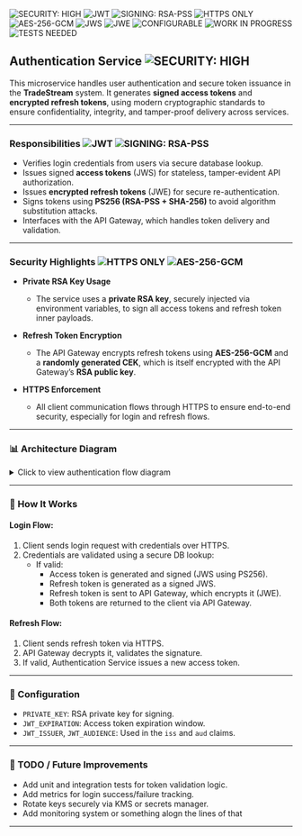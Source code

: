 ![SECURITY: HIGH](https://img.shields.io/badge/SECURITY-HIGH-brightgreen) ![JWT](https://img.shields.io/badge/JWT-ENABLED-green) ![SIGNING: RSA-PSS](https://img.shields.io/badge/SIGNING-RSA--PSS%20\(PS256\)-blue) ![HTTPS ONLY](https://img.shields.io/badge/HTTPS-ENFORCED-green) ![AES-256-GCM](https://img.shields.io/badge/ENCRYPTION-AES--256--GCM-yellowgreen) ![JWS](https://img.shields.io/badge/ACCESS%20TOKEN-JWS-blue) ![JWE](https://img.shields.io/badge/REFRESH%20TOKEN-JWE-yellow) ![CONFIGURABLE](https://img.shields.io/badge/CONFIG-ENV--BASED-blue) ![WORK IN PROGRESS](https://img.shields.io/badge/MAINTENANCE-ACTIVE-blue) ![TESTS NEEDED](https://img.shields.io/badge/TESTS-MISSING-red)

## Authentication Service ![SECURITY: HIGH](https://img.shields.io/badge/SECURITY-HIGH-brightgreen)

This microservice handles user authentication and secure token issuance in the **TradeStream** system. It generates **signed access tokens** and **encrypted refresh tokens**, using modern cryptographic standards to ensure confidentiality, integrity, and tamper-proof delivery across services.

---

### Responsibilities ![JWT](https://img.shields.io/badge/JWT-ENABLED-green) ![SIGNING: RSA-PSS](https://img.shields.io/badge/SIGNING-RSA--PSS%20\(PS256\)-blue)

* Verifies login credentials from users via secure database lookup.
* Issues signed **access tokens** (JWS) for stateless, tamper-evident API authorization.
* Issues **encrypted refresh tokens** (JWE) for secure re-authentication.
* Signs tokens using **PS256 (RSA-PSS + SHA-256)** to avoid algorithm substitution attacks.
* Interfaces with the API Gateway, which handles token delivery and validation.

---

### Security Highlights ![HTTPS ONLY](https://img.shields.io/badge/HTTPS-ENFORCED-green) ![AES-256-GCM](https://img.shields.io/badge/ENCRYPTION-AES--256--GCM-yellowgreen)

* **Private RSA Key Usage**

  * The service uses a **private RSA key**, securely injected via environment variables, to sign all access tokens and refresh token inner payloads.

* **Refresh Token Encryption**

  * The API Gateway encrypts refresh tokens using **AES-256-GCM** and a **randomly generated CEK**, which is itself encrypted with the API Gateway’s **RSA public key**.

* **HTTPS Enforcement**

  * All client communication flows through HTTPS to ensure end-to-end security, especially for login and refresh flows.

---

### 📊 Architecture Diagram

<details>
  <summary>Click to view authentication flow diagram</summary>

  ![Authentication Flow Diagram](./docs/authentication-flow.drawio.png)

</details>

---

### 🧠 How It Works

#### Login Flow:

1. Client sends login request with credentials over HTTPS.
2. Credentials are validated using a secure DB lookup:
   * If valid:
     * Access token is generated and signed (JWS using PS256).
     * Refresh token is generated as a signed JWS.
     * Refresh token is sent to API Gateway, which encrypts it (JWE).
     * Both tokens are returned to the client via API Gateway.

#### Refresh Flow:

1. Client sends refresh token via HTTPS.
2. API Gateway decrypts it, validates the signature.
3. If valid, Authentication Service issues a new access token.

---

### 🔧 Configuration

* `PRIVATE_KEY`: RSA private key for signing.
* `JWT_EXPIRATION`: Access token expiration window.
* `JWT_ISSUER`, `JWT_AUDIENCE`: Used in the `iss` and `aud` claims.

---

### 🧪 TODO / Future Improvements

* Add unit and integration tests for token validation logic.
* Add metrics for login success/failure tracking.
* Rotate keys securely via KMS or secrets manager.
* Add monitoring system or something alogn the lines of that

---
